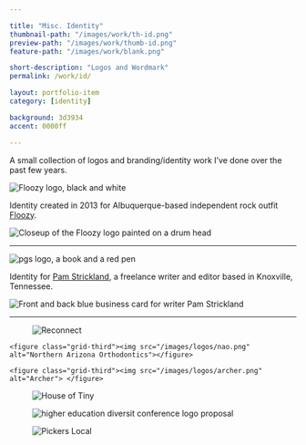 ```yaml
---

title: "Misc. Identity"
thumbnail-path: "/images/work/th-id.png"
preview-path: "/images/work/thumb-id.png"
feature-path: "/images/work/blank.png"

short-description: "Logos and Wordmark"
permalink: /work/id/

layout: portfolio-item
category: [identity]

background: 3d3934
accent: 0000ff

---
```


<p class="lede">A small collection of logos and branding/identity work I&rsquo;ve done over the past few&nbsp;years.</p>

<div class="row">

<div class="grid-third grid-flip"><img src="/images/logos/floozy-01.png" alt="Floozy logo, black and white" />
<p>Identity created in 2013 for Albuquerque-based independent rock outfit <a href="http://floozynation.com">Floozy</a>.
</p>
</div>

<div class="grid-half"><img src="/images/work/id-floozy-drumkit.jpg" alt="Closeup of the Floozy logo painted on a drum head" /></div>

</div>

<hr/>

<div class="row">

<div class="grid-third grid-flip"><img src="/images/logos/strickland.png" alt="pgs logo, a book and a red pen" /><p>Identity for <a href="http://pamstrickland.org">Pam Strickland</a>, a freelance writer and editor based in Knoxville, Tennessee.</p>
</div>

<div class="grid-half"><img src="/images/work/id-strickland-print.jpg" alt="Front and back blue business card for writer Pam Strickland" />
</div>

</div>

<hr/>


<div class="row row-start-small">
    <figure class="grid-third"><img src="/images/logos/reconnect.png" alt="Reconnect"> </figure>
    
    <figure class="grid-third"><img src="/images/logos/nao.png" alt="Northern Arizona Orthodontics"></figure>

    <figure class="grid-third"><img src="/images/logos/archer.png" alt="Archer"> </figure>

<figure class="grid-third"><img src="/images/logos/house-of-tiny.png" alt="House of Tiny"></figure>

 <figure class="grid-third"><img src="/images/logos/diversity.png" alt="higher education diversit conference logo proposal"></figure>

<figure class="grid-third"><img src="/images/logos/pickers-local.gif" alt="Pickers Local"></figure>
</div>
